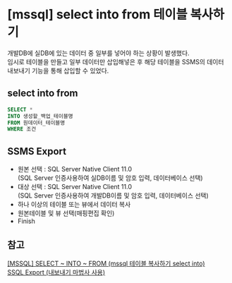 # [mssql] select into from 테이블 복사하기

개발DB에 실DB에 있는 데이터 중 일부를 넣어야 하는 상황이 발생했다.  
임시로 테이블을 만들고 일부 데이터만 삽입해넣은 후 해당 테이블을 SSMS의 데이터 내보내기 기능을 통해 삽입할 수 있었다.  

## select into from
~~~sql
SELECT *
INTO 생성할_백업_테이블명
FROM 원데이터_테이블명
WHERE 조건
~~~

## SSMS Export
- 원본 선택 : SQL Server Native Client 11.0  
(SQL Server 인증사용하여 실DB이름 및 암호 입력, 데이터베이스 선택)  
- 대상 선택 : SQL Server Native Client 11.0  
(SQL Server 인증사용하여 개발DB이름 및 암호 입력, 데이터베이스 선택)
- 하나 이상의 테이블 또는 뷰에서 데이터 복사
- 원본테이블 및 뷰 선택(매핑편집 확인)
- Finish

## 참고
[[MSSQL] SELECT ~ INTO ~ FROM (mssql 테이블 복사하기 select into)](https://infodbbase.tistory.com/50)  
[SSQL Export (내보내기 마법사 사용)](https://docko.tistory.com/218)  